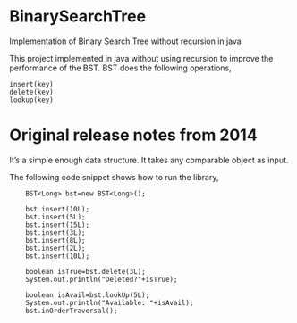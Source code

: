 BinarySearchTree
================

Implementation of Binary Search Tree without recursion in java

This project implemented in java without using recursion to improve the performance of the BST. BST does the following operations,
    
    
    insert(key)
    delete(key)
    lookup(key)

Original release notes from 2014
================================
It’s a simple enough data structure. It takes any comparable object as input.

The following code snippet shows how to run the library,


        BST<Long> bst=new BST<Long>();
        
		bst.insert(10L);
		bst.insert(5L);
		bst.insert(15L);
		bst.insert(3L);
		bst.insert(8L);
		bst.insert(2L);
		bst.insert(10L);
		
		boolean isTrue=bst.delete(3L);
		System.out.println("Deleted?"+isTrue);
		
		boolean isAvail=bst.lookUp(5L);
		System.out.println("Available: "+isAvail);
		bst.inOrderTraversal();
